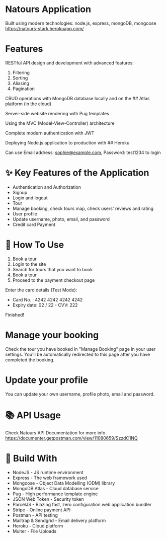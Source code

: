 # Natours Application 

Built using modern technologies: node.js, express, mongoDB, mongoose  https://natours-stark.herokuapp.com/

# Features
RESTful API design and development with advanced features:  
1. Filtering 
1. Sorting 
1. Aliasing 
1. Pagination

CRUD operations with MongoDB database locally and on the ## Atlas platform (in the cloud)

Server-side website rendering with Pug templates

Using the MVC (Model-View-Controller) architecture

Complete modern authentication with JWT

Deploying Node.js application to production with ## Heroku

Can use Email address: sophie@example.com, Password: test1234 to login

# ✨ Key Features of the Application
* Authentication and Authorization
* Signup
* Login and logout
* Tour
* Manage booking, check tours map, check users' reviews and rating
* User profile
* Update username, photo, email, and password
* Credit card Payment

# 📝 How To Use
1. Book a tour
1. Login to the site
1. Search for tours that you want to book
1. Book a tour
1. Proceed to the payment checkout page

Enter the card details (Test Mode):
   - Card No. : 4242 4242 4242 4242
   - Expiry date: 02 / 22
    - CVV: 222

Finished!

# Manage your booking
Check the tour you have booked in "Manage Booking" page in your user settings. You'll be automatically redirected to this page after you have completed the booking.

# Update your profile
You can update your own username, profile photo, email and password.

# 📚 API Usage
Check Natours API Documentation for more info. https://documenter.getpostman.com/view/11080659/SzzdC1NQ

# 🔨 Build With
* NodeJS - JS runtime environment
* Express - The web framework used
* Mongoose - Object Data Modelling (ODM) library
* MongoDB Atlas - Cloud database service
* Pug - High performance template engine
* JSON Web Token - Security token
* ParcelJS - Blazing fast, zero configuration web application bundler
* Stripe - Online payment API
* Postman - API testing
* Mailtrap & Sendgrid - Email delivery platform
* Heroku - Cloud platform
* Multer - File Uploads
